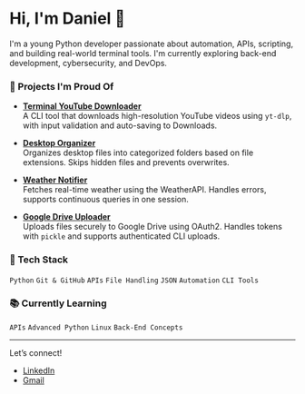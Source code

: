 # Hi, I'm Daniel 👋

I'm a young Python developer passionate about automation, APIs, scripting, and building real-world terminal tools. I'm currently exploring back-end development, cybersecurity, and DevOps.

### 🚀 Projects I'm Proud Of

- [**Terminal YouTube Downloader**](https://github.com/iyendodaniel/YouTube-downloader)  
  A CLI tool that downloads high-resolution YouTube videos using `yt-dlp`, with input validation and auto-saving to Downloads.

- [**Desktop Organizer**](https://github.com/iyendodaniel/Desktop-organizer)  
  Organizes desktop files into categorized folders based on file extensions. Skips hidden files and prevents overwrites.

- [**Weather Notifier**](https://github.com/iyendodaniel/Weather-notifier)  
  Fetches real-time weather using the WeatherAPI. Handles errors, supports continuous queries in one session.

- [**Google Drive Uploader**](https://github.com/iyendodaniel/Google-drive-uploader)  
  Uploads files securely to Google Drive using OAuth2. Handles tokens with `pickle` and supports authenticated CLI uploads.

### 🔧 Tech Stack
`Python` `Git & GitHub` `APIs` `File Handling` `JSON` `Automation` `CLI Tools`

### 📚 Currently Learning
`APIs` `Advanced Python` `Linux` `Back-End Concepts`

---

Let’s connect!
- [LinkedIn](https://linkedin.com/in/daniel-iyendo-59725b340)
- [Gmail](iyendodaniel4@gmail.com)
